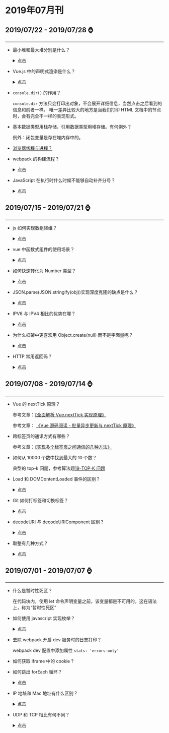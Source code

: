 # 2019年07月刊

## **2019/07/22 - 2019/07/28** :watch:

---

- 最小堆和最大堆分别是什么？

  <details>
  <summary>点击</summary>

  堆是一种数据结构，最小堆和最大堆，其根节点都比左右分支节点小或者是大。

  </details>

- Vue.js 中的声明式渲染是什么？

  <details>
  <summary>点击</summary>

  Vue 根据状态属性值的变化自动渲染页面，隐藏了内部渲染页面的过程，这就是申明式渲染

  </details>

- `console.dir()` 的作用？

  `console.dir` 方法只会打印出对象，不会展开详细信息，当然点击之后看到的信息和前者一样。 唯一差异比较大的地方是当我们打印 HTML 文档中的节点时，会有完全不一样的表现形式。

- 基本数据类型用栈存储，引用数据类型用堆存储。有何例外？

  例外：闭包变量是存在堆内存中的。

- [浏览器线程与进程？](https://github.com/zxpsuper/daily-question/blob/master/front_end/浏览器/浏览器线程与进程.md)

* webpack 的构建流程？

  <details>
  <summary>点击</summary>

  webpack 的构建流程包括 compile、make、build、seal、emit 阶段，执行完这些阶段就完成了构建过程。

  - **初始化参数**: 从配置文件和 Shell 语句中读取与合并参数，得出最终的参数。
  - **开始编译**: 根据我们的 webpack 配置注册好对应的插件调用 compile.run 进入编译阶段,在编译的第一阶段是 compilation，他会注册好不同类型的 module 对应的 factory，不然后面碰到了就不知道如何处理了。
  - **编译模块**: 进入 make 阶段，会从 entry 开始进行两步操作：第一步是调用 loaders 对模块的原始代码进行编译，转换成标准的 JS 代码, 第二步是调用 acorn 对 JS 代码进行语法分析，然后收集其中的依赖关系。每个模块都会记录自己的依赖关系，从而形成一颗关系树。
  - **输出资源**：根据入口和模块之间的依赖关系，组装成一个个包含多个模块的\* Chunk，再把每个 Chunk 转换成一个单独的文件加入到输出列表，这步是可以修改输出内容的最后机会。
  - **输出完成**：在确定好输出内容后，根据配置确定输出的路径和文件名，把文件内容写入到文件系统。

  </details>

* JavaScript 在执行时什么时候不能够自动补齐分号？

  <details>
  <summary>点击</summary>

  - 下一行以中括号 “[” 开头，则当前行必须加分号。因为 JavaScript 解释器会认为这是属性访问操作，从而不会在当前行自动补齐分号导致报错。

  - 下一行以小括号 “(” 开头，则当前行必须加分号。因为 JavaScript 解释器会认为这是函数执行操作，从而不会在当前行自动补齐分号导致报错。

  </details>

## **2019/07/15 - 2019/07/21** :watch:

---

- js 如何实现数组降维？

  <details>
  <summary>点击</summary>

  ```js
  const oldArr = [
    1,
    [2, [3], [4, 5, 6], [7, 8, 9], 10, 11],
    12,
    13,
    14,
    [15, 16, 17],
  ];

  const newArr = [];

  // 1. 递归降维
  const ergodic = arr => {
    arr.forEach(item => {
      if (Array.isArray(item)) {
        ergodic(item);
      } else {
        newArr.push(item);
      }
    });
  };
  ergodic(oldArr);

  console.log(newArr);
  // [ 1, 2, 3, 4, 5, 6, 7, 8, 9, 10, 11, 12, 13, 14, 15, 16, 17 ]

  // 2. es6 flat() 降维
  newArr = oldArr.flat(Infinity); //Infinity表示正无穷大
  ```

  </details>

- vue 中函数式组件的使用场景？

  <details>
  <summary>点击</summary>

  函数组件是无状态的，在它们的核心中，它们只是可执行的函数，接受一些输入并根据其提供输出。

  函数式组件只是函数，所以渲染开销也低很多，这也意味着它们是非常高效的，不需要花太多时间渲染。

  </details>

- 如何快速转化为 Number 类型？

  <details>
  <summary>点击</summary>

  ```js
  let num = '15';
  num = +num; // 15

  let bool = true;
  bool = +bool; // 1
  ```

  </details>

- JSON.parse(JSON.stringify(obj))实现深度克隆的缺点是什么？

  <details>
  <summary>点击</summary>

  1. 他无法实现对函数 、RegExp 等特殊对象的克隆

  2. 会抛弃对象的 constructor,所有的构造函数会指向 Object

  3. 对象有循环引用,会报错

  </details>

- IPV6 与 IPV4 相比的优势在哪？

  <details>
  <summary>点击</summary>

  - IP 地址扩大（目前 IPv4 地址不足的问题由 NAT 解决，NAT 是一种在 IP 数据包通过路由器或防火墙时重写源 IP 地址或目标地址的技术。这种技术被用于多台主机使用单个公有 IP 访问互联网的私有网络中。）

  - 包首部长度固定 40 字节，路由器不在做分片操作，直接在发送端主机分片

  - 不需 DHCP 服务器也能自动分配 IP 地址

  - 使用认证和加密功能

  </details>

* 为什么框架中更喜欢用 Object.create(null) 而不是字面量呢？

  <details>
  <summary>点击</summary>

  `Object.create(null)`创建的对象，没有任何属性，显示 No properties，我们可以把它当作一个非常纯净的 map 来使用，我们可以自己定义 hasOwnProperty、toString 方法，不管是有意还是不小心，我们完全不必担心会将原型链上的同名方法覆盖掉。

  **使用的场景：**

  1. 你需要一个非常干净且高度可定制的对象当作数据字典的时候；
  2. 想节省 hasOwnProperty 带来的一丢丢性能损失并且可以偷懒少些一点代码的时候

  </details>

* HTTP 常用返回码？

  <details>
  <summary>点击</summary>

  - 2XX 成功

    - 200 OK，表示从客户端发来的请求在服务器端被正确处理
    - 204 No content，表示请求成功，但响应报文不含实体的主体部分
    - 205 Reset Content，表示请求成功，但响应报文不含实体的主体部分，但是与 204 响应不同在于要求请求方重置内容
    - 206 Partial Content，进行范围请求

  - 3XX 重定向

    - 301 moved permanently，永久性重定向，表示资源已被分配了新的 URL
    - 302 found，临时性重定向，表示资源临时被分配了新的 URL
    - 303 see other，表示资源存在着另一个 URL，应使用 GET 方法获取资源
    - 304 not modified，表示服务器允许访问资源，但因发生请求未满足条件的情况
    - 307 temporary redirect，临时重定向，和 302 含义类似，但是期望客户端保持请求方法不变向新的地址发出请求

  - 4XX 客户端错误

    - 400 bad request，请求报文存在语法错误
    - 401 unauthorized，表示发送的请求需要有通过 HTTP 认证的认证信息
    - 403 forbidden，表示对请求资源的访问被服务器拒绝
    - 404 not found，表示在服务器上没有找到请求的资源

  - 5XX 服务器错误

    - 500 internal sever error，表示服务器端在执行请求时发生了错误
    - 501 Not Implemented，表示服务器不支持当前请求所需要的某个功能
    - 503 service unavailable，表明服务器暂时处于超负载或正在停机维护，无法处理请求

  </details>

## **2019/07/08 - 2019/07/14** :watch:

---

- Vue 的 nextTick 原理？

  参考文章：[《全面解析 Vue.nextTick 实现原理》](https://mp.weixin.qq.com/s/mCcW4OYj3p3471ghMBylBw)

  参考文章： [《Vue 源码阅读 - 批量异步更新与 nextTick 原理》](https://juejin.im/post/5b50760f5188251ad06b61be)

- 跨标签页的通讯方式有哪些？

  参考文章：[《实现多个标签页之间通信的几种方法》](https://juejin.im/post/5acdba01f265da23826e5633)

- 如何从 10000 个数中找到最大的 10 个数？

  典型的 top-k 问题，参考算法题[19-TOP-K 问题](https://github.com/zxpsuper/daily-question/blob/master/algorithm/19-TOP-K问题.md)

- Load 和 DOMContentLoaded 事件的区别？

  <details>
  <summary>点击</summary>

  Load 事件触发代表页面中的 DOM，CSS，JS，图片已经全部加载完毕。

  DOMContentLoaded 事件触发代表初始的 HTML 被完全加载和解析，不需要等待 CSS，JS，图片加载。

  </details>

- Git 如何打标签和切换标签？

  <details>
  <summary>点击</summary>

  ```js
  // 附注标签
  git tag -a v1.1.0 -m 'v1.1.0 release'

  // 本地推送到远程
  git push origin <tag name>  // 推送一个标签到远程

  git push origin --tags   // 推送全部未推送的本地标签

  // 本地删除标签
  git tag -d <tag name>

  // 远程删除标签
  git push origin :refs/tags/<tag name>   // 本地tag删除了，在执行该句，删除远程tag
  ```

  </details>

- decodeURI 与 decodeURIComponent 区别 ?

  <details>
  <summary>点击</summary>

  encodeURI()和 encodeURIComponent()方法可以对 URI 进行编码，以便发送给浏览器。有效的 URI 中不能包含某些字符，例如空格。而这 URI 编码方法就可以对 URI 进行编码，它们用特殊的 UTF-8 编码替换所有无效的字 符，从而让浏览器能够接受和理解。

  它们的主要区别在于，encodeURI() 不会对本身属于 URI 的特殊字符进行编码，例如冒号、正斜杠、问号和井字号；而 encodeURIComponent() 则会对它发现的任何非标准字符进行编码。

  </details>

* 取整有几种方式？

  <details>
  <summary>点击</summary>

  ```JS
  var a = ~~2.33 // ~是按位非，就是每一位取反，~~常用来取整

  var b= 2.33 | 0 // 或运算

  var c= 2.33 >> 0

  ```

  </details>

## **2019/07/01 - 2019/07/07** :watch:

---

- 什么是暂时性死区？

  在代码块内，使用 let 命令声明变量之前，该变量都是不可用的。这在语法上，称为“暂时性死区”

- 如何使用 javascript 实现枚举？

  <details>
  <summary>点击</summary>

  ```js
  // 可以 Object.freeze 来实现枚举,枚举对象的属性不会被改变
  var DaysEnum = Object.freeze({
    monday: 1,
    tuesday: 2,
    wednesday: 3,
  });
  ```

  </details>

- 去除 webpack 开启 dev 服务时的日志打印？

  webpack dev 配置中添加属性 `stats: 'errors-only'`

- 如何获取 iframe 中的 cookie ?

- 如何跳出 forEach 循环？

  <details>
  <summary>点击</summary>

  首先，看一段代码

  ```js
  var a = [1, 2, 3, 4, 5];
  a.forEach(item => {
    console.log(item); //输出：1,2
    if (item === 2) {
      //todo 想办法跳出循环
    }
  });
  ```

  此时，使用 break 或者 return 并不能跳出循环，为何？foreach 编译后代码如下：

  ```js
  const arr = [1, 2, 3, 4, 5];
  for (let i = 0; i < arr.length; i++) {
    const rs = (function(item) {
      console.log(item);
      if (item > 2) return false;
    })(arr[i]);
  }
  // 因此无法跳出循环
  ```

  1. 抛出一个错误可以结束 forEach 循环

  ```js
  try {
    [1, 2, 3, 4, 5].forEach(function(item) {
      if (item === 2) throw item;
      console.log(item);
    });
  } catch (e) {}
  ```

  2. 使用 splice 或 array.length

  已删除的项不会被遍历到。如果已访问的元素在迭代时被删除，之后的元素将被跳过。因此我们可以用 length 或 splice 来修改数组

  ```js
  var arr = [1, 2, 3, 4, 5];
  arr.forEach((item, index) => {
    console.log(item);
    if (item === 2) {
      arr.length = index;
    }
  });
  ```

  直接修改数组的 length, 原数组便发生了更改，有时候我们并不要这种更改，因此我们可以使用一个小技巧，即将数组从 0 开始截断，然后重新赋值给数组也就是 array=array.splice(0)

  ```js
  var arr = [1, 2, 3, 4, 5];
  arr.forEach((item, index) => {
    console.log(item);
    if (item === 2) {
      arr = arr.splice(0);
    }
  });
  // 数组被清空后又将删除的元素数组赋值给原数组，因此原数组没有变化且跳出了循环
  ```

  </details>

- IP 地址和 Mac 地址有什么区别？

  <details>
  <summary>点击</summary>

  IP 地址是逻辑上的，用户可以修改自己设备的 IP 地址，Mac 地址是物理上的，直接烧入物理设备，比如路由器，用户不能轻易修改。

  IP 地址负责标记发送方和接收方，而 MAC 地址负责传输过程中的分段传送，二者缺一不可。

  </details>

* UDP 和 TCP 相比有何不同？

  <details>
  <summary>点击</summary>

  UDP 是一个简单的传输层协议。和 TCP 相比，UDP 有下面几个显著特性：

  - UDP 缺乏可靠性。UDP 本身不提供确认，序列号，超时重传等机制。UDP 数据报可能在网络中被复制，被重新排序。即 UDP 不保证数据报会到达其最终目的地，也不保证各个数据报的先后顺序，也不保证每个数据报只到达一次
  - UDP 数据报是有长度的。每个 UDP 数据报都有长度，如果一个数据报正确地到达目的地，那么该数据报的长度将随数据一起传递给接收方。而 TCP 是一个字节流协议，没有任何（协议上的）记录边界。
  - UDP 是无连接的。UDP 客户和服务器之前不必存在长期的关系。UDP 发送数据报之前也不需要经过握手创建连接的过程。
  - UDP 支持多播和广播。

  </details>
